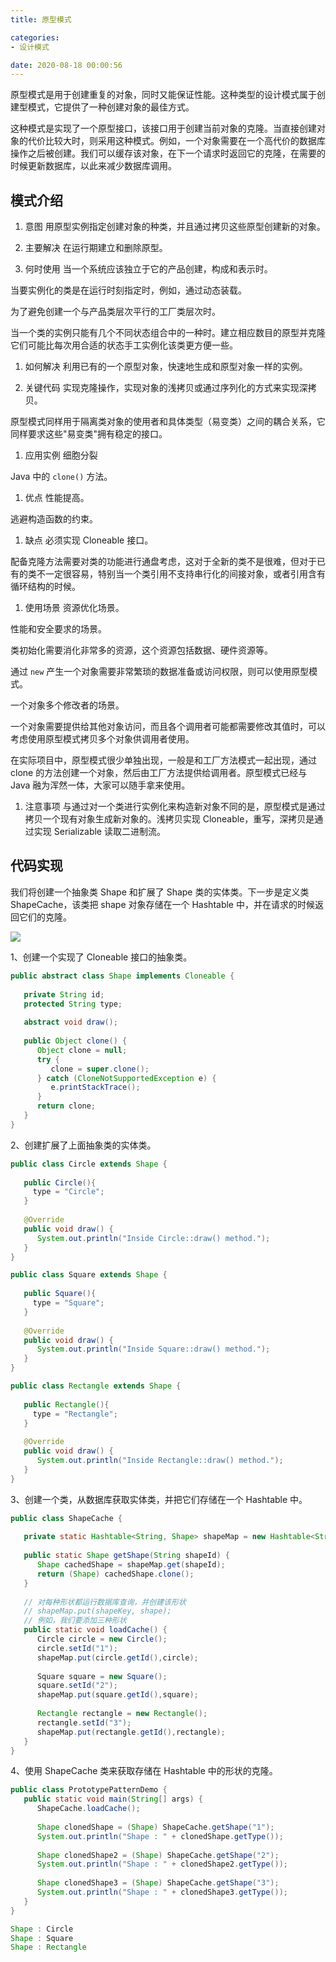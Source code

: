 ```yaml
---
title: 原型模式

categories:
- 设计模式

date: 2020-08-18 00:00:56
---
```

原型模式是用于创建重复的对象，同时又能保证性能。这种类型的设计模式属于创建型模式，它提供了一种创建对象的最佳方式。

这种模式是实现了一个原型接口，该接口用于创建当前对象的克隆。当直接创建对象的代价比较大时，则采用这种模式。例如，一个对象需要在一个高代价的数据库操作之后被创建。我们可以缓存该对象，在下一个请求时返回它的克隆，在需要的时候更新数据库，以此来减少数据库调用。

## 模式介绍
1. 意图
  用原型实例指定创建对象的种类，并且通过拷贝这些原型创建新的对象。

1. 主要解决
  在运行期建立和删除原型。

1. 何时使用
  当一个系统应该独立于它的产品创建，构成和表示时。

  当要实例化的类是在运行时刻指定时，例如，通过动态装载。

  为了避免创建一个与产品类层次平行的工厂类层次时。 

  当一个类的实例只能有几个不同状态组合中的一种时。建立相应数目的原型并克隆它们可能比每次用合适的状态手工实例化该类更方便一些。

1. 如何解决
  利用已有的一个原型对象，快速地生成和原型对象一样的实例。

1. 关键代码
  实现克隆操作，实现对象的浅拷贝或通过序列化的方式来实现深拷贝。

  原型模式同样用于隔离类对象的使用者和具体类型（易变类）之间的耦合关系，它同样要求这些"易变类"拥有稳定的接口。

1. 应用实例
  细胞分裂

  Java 中的 `clone()` 方法。

1. 优点
  性能提高。

  逃避构造函数的约束。

1. 缺点
  必须实现 Cloneable 接口。

  配备克隆方法需要对类的功能进行通盘考虑，这对于全新的类不是很难，但对于已有的类不一定很容易，特别当一个类引用不支持串行化的间接对象，或者引用含有循环结构的时候。 

1. 使用场景
  资源优化场景。

  性能和安全要求的场景。

  类初始化需要消化非常多的资源，这个资源包括数据、硬件资源等。

  通过 `new` 产生一个对象需要非常繁琐的数据准备或访问权限，则可以使用原型模式。 

  一个对象多个修改者的场景。

  一个对象需要提供给其他对象访问，而且各个调用者可能都需要修改其值时，可以考虑使用原型模式拷贝多个对象供调用者使用。

  在实际项目中，原型模式很少单独出现，一般是和工厂方法模式一起出现，通过 clone 的方法创建一个对象，然后由工厂方法提供给调用者。原型模式已经与 Java 融为浑然一体，大家可以随手拿来使用。

1. 注意事项
  与通过对一个类进行实例化来构造新对象不同的是，原型模式是通过拷贝一个现有对象生成新对象的。浅拷贝实现 Cloneable，重写，深拷贝是通过实现 Serializable 读取二进制流。

## 代码实现
我们将创建一个抽象类 Shape 和扩展了 Shape 类的实体类。下一步是定义类 ShapeCache，该类把 shape 对象存储在一个 Hashtable 中，并在请求的时候返回它们的克隆。

![](https://www.runoob.com/wp-content/uploads/2014/08/prototype_pattern_uml_diagram.jpg)

1、创建一个实现了 Cloneable 接口的抽象类。

```java
public abstract class Shape implements Cloneable {
   
   private String id;
   protected String type;
   
   abstract void draw();
   
   public Object clone() {
      Object clone = null;
      try {
         clone = super.clone();
      } catch (CloneNotSupportedException e) {
         e.printStackTrace();
      }
      return clone;
   }
}
```

2、创建扩展了上面抽象类的实体类。

```java
public class Circle extends Shape {
 
   public Circle(){
     type = "Circle";
   }
 
   @Override
   public void draw() {
      System.out.println("Inside Circle::draw() method.");
   }
}

public class Square extends Shape {
 
   public Square(){
     type = "Square";
   }
 
   @Override
   public void draw() {
      System.out.println("Inside Square::draw() method.");
   }
}

public class Rectangle extends Shape {
 
   public Rectangle(){
     type = "Rectangle";
   }
 
   @Override
   public void draw() {
      System.out.println("Inside Rectangle::draw() method.");
   }
}
```

3、创建一个类，从数据库获取实体类，并把它们存储在一个 Hashtable 中。

```java
public class ShapeCache {
    
   private static Hashtable<String, Shape> shapeMap = new Hashtable<String, Shape>();
 
   public static Shape getShape(String shapeId) {
      Shape cachedShape = shapeMap.get(shapeId);
      return (Shape) cachedShape.clone();
   }
 
   // 对每种形状都运行数据库查询，并创建该形状
   // shapeMap.put(shapeKey, shape);
   // 例如，我们要添加三种形状
   public static void loadCache() {
      Circle circle = new Circle();
      circle.setId("1");
      shapeMap.put(circle.getId(),circle);
 
      Square square = new Square();
      square.setId("2");
      shapeMap.put(square.getId(),square);
 
      Rectangle rectangle = new Rectangle();
      rectangle.setId("3");
      shapeMap.put(rectangle.getId(),rectangle);
   }
}
```

4、使用 ShapeCache 类来获取存储在 Hashtable 中的形状的克隆。

```java
public class PrototypePatternDemo {
   public static void main(String[] args) {
      ShapeCache.loadCache();
 
      Shape clonedShape = (Shape) ShapeCache.getShape("1");
      System.out.println("Shape : " + clonedShape.getType());        
 
      Shape clonedShape2 = (Shape) ShapeCache.getShape("2");
      System.out.println("Shape : " + clonedShape2.getType());        
 
      Shape clonedShape3 = (Shape) ShapeCache.getShape("3");
      System.out.println("Shape : " + clonedShape3.getType());        
   }
}

Shape : Circle
Shape : Square
Shape : Rectangle
```